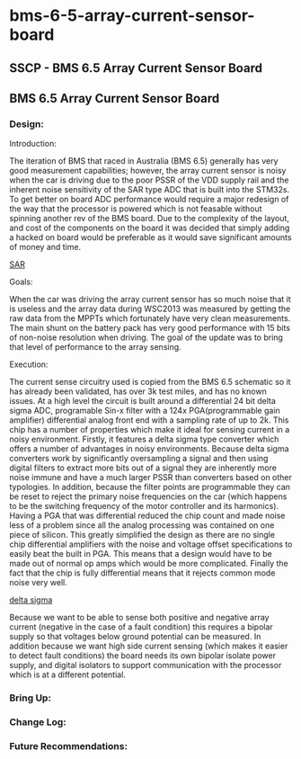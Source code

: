 # bms-6-5-array-current-sensor-board

## SSCP - BMS 6.5 Array Current Sensor Board

## BMS 6.5 Array Current Sensor Board

### Design:

Introduction:

The iteration of BMS that raced in Australia (BMS 6.5) generally has very good measurement capabilities; however, the array current sensor is noisy when the car is driving due to the poor PSSR of the VDD supply rail and the inherent noise sensitivity of the SAR type ADC that is built into the STM32s. To get better on board ADC performance would require a major redesign of the way that the processor is powered which is not feasable without spinning another rev of the BMS board. Due to the complexity of the layout, and cost of the components on the board it was decided that simply adding a hacked on board would be preferable as it would save significant amounts of money and time.&#x20;

[SAR](http://en.wikipedia.org/wiki/Successive_Approximation_ADC)

Goals:

When the car was driving the array current sensor has so much noise that it is useless and the array data during WSC2013 was measured by getting the raw data from the MPPTs which fortunately have very clean measurements. The main shunt on the battery pack has very good performance with 15 bits of non-noise resolution when driving. The goal of the update was to bring that level of performance to the array sensing.&#x20;

Execution:

The current sense circuitry used is copied from the BMS 6.5 schematic so it has already been validated, has over 3k test miles, and has no known issues. At a high level the circuit is built around a differential 24 bit delta sigma ADC, programable Sin-x filter with a 124x PGA(programmable gain amplifier) differential analog front end with a sampling rate of up to 2k. This chip has a number of properties which make it ideal for sensing current in a noisy environment. Firstly, it features a delta sigma type converter which offers a number of advantages in noisy environments. Because delta sigma converters work by significantly oversampling a signal and then using digital filters to extract more bits out of a signal they are inherently more noise immune and have a much larger PSSR than converters based on other typologies. In addition, because the filter points are programmable they can be reset to reject the primary noise frequencies on the car (which happens to be the switching frequency of the motor controller and its harmonics). Having a PGA that was differential reduced the chip count and made noise less of a problem since all the analog processing was contained on one piece of silicon. This greatly simplified the design as there are no single chip differential amplifiers with the noise and voltage offset specifications to easily beat the built in PGA. This means that a design would have to be made out of normal op amps which would be more complicated. Finally the fact that the chip is fully differential means that it rejects common mode noise very well.&#x20;

[delta sigma](http://en.wikipedia.org/wiki/Delta-sigma_modulation)

Because we want to be able to sense both positive and negative array current (negative in the case of a fault condition) this requires a bipolar supply so that voltages below ground potential can be measured. In addition because we want high side current sensing (which makes it easier to detect fault conditions) the board needs its own bipolar isolate power supply, and digital isolators to support communication with the processor which is at a different potential. &#x20;

### Bring Up:

### Change Log:

### Future Recommendations:
